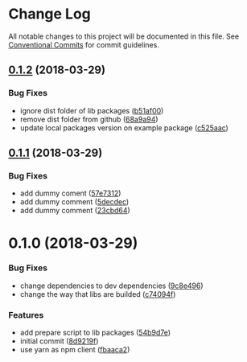 # Change Log

All notable changes to this project will be documented in this file.
See [Conventional Commits](https://conventionalcommits.org) for commit guidelines.

<a name="0.1.2"></a>
## [0.1.2](https://github.com/gabrielrtakeda/dummy-lerna/compare/v0.1.1...v0.1.2) (2018-03-29)


### Bug Fixes

* ignore dist folder of lib packages ([b51af00](https://github.com/gabrielrtakeda/dummy-lerna/commit/b51af00))
* remove dist folder from github ([68a9a94](https://github.com/gabrielrtakeda/dummy-lerna/commit/68a9a94))
* update local packages version on example package ([c525aac](https://github.com/gabrielrtakeda/dummy-lerna/commit/c525aac))




<a name="0.1.1"></a>
## [0.1.1](https://github.com/gabrielrtakeda/dummy-lerna/compare/v0.1.0...v0.1.1) (2018-03-29)


### Bug Fixes

* add dummy coment ([57e7312](https://github.com/gabrielrtakeda/dummy-lerna/commit/57e7312))
* add dummy comment ([5decdec](https://github.com/gabrielrtakeda/dummy-lerna/commit/5decdec))
* add dummy comment ([23cbd64](https://github.com/gabrielrtakeda/dummy-lerna/commit/23cbd64))




<a name="0.1.0"></a>
# 0.1.0 (2018-03-29)


### Bug Fixes

* change dependencies to dev dependencies ([9c8e496](https://github.com/gabrielrtakeda/dummy-lerna/commit/9c8e496))
* change the way that libs are builded ([c74094f](https://github.com/gabrielrtakeda/dummy-lerna/commit/c74094f))


### Features

* add prepare script to lib packages ([54b9d7e](https://github.com/gabrielrtakeda/dummy-lerna/commit/54b9d7e))
* initial commit ([8d9219f](https://github.com/gabrielrtakeda/dummy-lerna/commit/8d9219f))
* use yarn as npm client ([fbaaca2](https://github.com/gabrielrtakeda/dummy-lerna/commit/fbaaca2))
